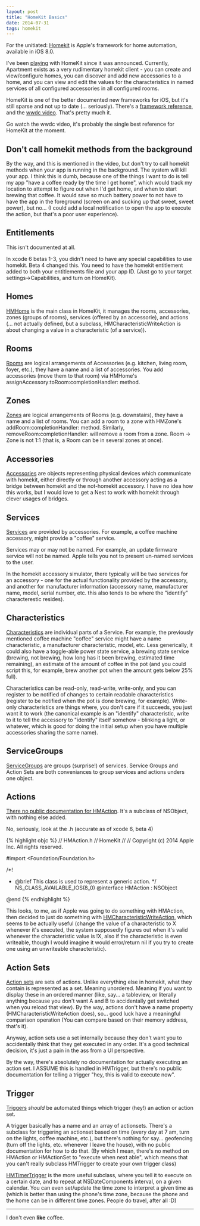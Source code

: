 ```yaml
---
layout: post
title: "HomeKit Basics"
date: 2014-07-31
tags: homekit
---
```


For the unitiated: [Homekit](https://developer.apple.com/homekit/) is Apple's framework for home automation, available in iOS 8.0.

I've been [playing](https://github.com/younata/Apartment/commit/bc818a5d66159492f3df43d873af4fba635ec17a) with HomeKit since it was announced. Currently, Apartment exists as a very rudimentary homekit client - you can create and view/configure homes, you can discover and add new accessories to a home, and you can view and edit the values for the characteristics in named services of all configured accessories in all configured rooms.

HomeKit is one of the better documented new frameworks for iOS, but it's still sparse and not up to date (... seriously). There's a [framework reference](https://developer.apple.com/library/prerelease/ios/documentation/HomeKit/Reference/HomeKit_Framework/index.html), and the [wwdc video](https://developer.apple.com/videos/wwdc/2014/?id=213). That's pretty much it.

Go watch the wwdc video, it's probably the single best reference for HomeKit at the moment.

Don't call homekit methods from the background
---

By the way, and this is mentioned in the video, but don't try to call homekit methods when your app is running in the background. The system will kill your app. I think this is dumb, because one of the things I want to do is tell my app "have a coffee ready by the time I get home", which would track my location to attempt to figure out when I'd get home, and when to start brewing that coffee. It would save so much battery power to not have to have the app in the foreground (screen on and sucking up that sweet, sweet power), but no... (I could add a local notification to open the app to execute the action, but that's a poor user experience).

Entitlements
---
This isn't documented at all.

In xcode 6 betas 1-3, you didn't need to have any special capabilities to use homekit. Beta 4 changed this. You need to have the homekit entitlement added to both your entitlements file and your app ID. (Just go to your target settings->Capabilities, and turn on  HomeKit).


Homes
---

[HMHome](https://developer.apple.com/library/prerelease/ios/documentation/HomeKit/Reference/HMHome_Class/index.html) is the main class in HomeKit, it manages the rooms, accessories, zones (groups of rooms), services (offered by an accessorie), and actions (... not actually defined, but a subclass, HMCharacteristicWriteAction is about changing a value in a characteristic (of a service)).

Rooms
---
[Rooms](https://developer.apple.com/library/prerelease/ios/documentation/HomeKit/Reference/HMRoom_Class/index.html) are logical arrangements of Accessories (e.g. kitchen, living room, foyer, etc.), they have a name and a list of accessories. You add accessories (move them to that room) via HMHome's assignAccessory:toRoom:completionHandler: method.

Zones
---
[Zones](https://developer.apple.com/library/prerelease/ios/documentation/HomeKit/Reference/HMZone_Class/index.html) are logical arrangements of Rooms (e.g. downstairs), they have a name and a list of rooms. You can add a room to a zone with HMZone's addRoom:completionHandler: method. Similarly, removeRoom:completionHandler: will remove a room from a zone. Room -> Zone is not 1:1 (that is, a Room can be in several zones at once).

Accessories
---
[Accessories](https://developer.apple.com/library/prerelease/ios/documentation/HomeKit/Reference/HMAccessory_Class/index.html) are objects representing physical devices which communicate with homekit, either directly or through another accessory acting as a bridge between homekit and the not-homekit accessory. I have no idea how this works, but I would love to get a Nest to work with homekit through clever usages of bridges.

Services
---
[Services](https://developer.apple.com/library/prerelease/ios/documentation/HomeKit/Reference/HMService_Class/index.html) are provided by accessories. For example, a coffee machine accessory, might provide a "coffee" service.

Services may or may not be named. For example, an update firmware service will not be named. Apple tells you not to present un-named services to the user.

In the homekit accessory simulator, there typically will be two services for an accessory - one for the actual functionality provided by the accessory, and another for manufacturer information (accessory name, manufacturer name, model, serial number, etc. this also tends to be where the "identify" characterestic resides).

Characteristics
---
[Characteristics](https://developer.apple.com/library/prerelease/ios/documentation/HomeKit/Reference/HMCharacteristic_Class/index.html) are individual parts of a Service. For example, the previously mentioned coffee machine "coffee" service might have a name characteristic, a manufacturer characteristic, model, etc. Less generically, it could also have a toggle-able power state service, a brewing state service (brewing, not brewing, how long has it been brewing, estimated time remaining), an estimate of the amount of coffee in the pot (and you could script this, for example, brew another pot when the amount gets below 25% full).

Characteristics can be read-only, read-write, write-only, and you can register to be notified of changes to certain readable characteristics (register to be notified when the pot is done brewing, for example). Write-only characteristics are things where, you don't care if it succeeds, you just want it to work (the canonical example is an "identify" characteristic, write to it to tell the accessory to "identify" itself somehow - blinking a light, or whatever, which is good for doing the initial setup when you have multiple accessories sharing the same name).

ServiceGroups
---
[ServiceGroups](https://developer.apple.com/library/prerelease/ios/documentation/HomeKit/Reference/HMServiceGroup_Class/index.html) are groups (surprise!) of services. Service Groups and Action Sets are both conveniances to group services and actions unders one object.

Actions
---
[There no public documentation for HMAction](https://developer.apple.com/library/prerelease/ios/documentation/HomeKit/Reference/HMAction_Class/index.html). It's a subclass of NSObject, with nothing else added.

No, seriously, look at the .h (accurate as of xcode 6, beta 4)

{% highlight objc %}
//  HMAction.h
//  HomeKit
//
//  Copyright (c) 2014 Apple Inc. All rights reserved.

#import <Foundation/Foundation.h>

/*!
 * @brief This class is used to represent a generic action.
 */
NS_CLASS_AVAILABLE_IOS(8_0)
@interface HMAction : NSObject

@end
{% endhighlight %}

This looks, to me, as if Apple was going to do something with HMAction, then decided to just do something with [HMCharacteristicWriteAction](https://developer.apple.com/library/prerelease/ios/documentation/HomeKit/Reference/HMCharacteristicWriteAction_Class/index.html), which seems to be actually useful (change the value of a characteristic to X whenever it's executed, the system supposedly figures out when it's valid whenever the characteristic value is !X, also if the characteristic is even writeable, though I would imagine it would error/return nil if you try to create one using an unwriteable characteristic).

Action Sets
---
[Action sets](https://developer.apple.com/library/prerelease/ios/documentation/HomeKit/Reference/HMActionSet_Class/index.html) are sets of actions. Unlike everything else in homekit, what they contain is represented as a set. Meaning unordered. Meaning if you want to display these in an ordered manner (like, say... a tableview, or literally anything because you don't want A and B to accidentally get switched when you reload that view). By the way, actions don't have a name property (HMCharacteristicWriteAction does), so... good luck have a meaningful comparison operation (You can compare based on their memory address, that's it).

Anyway, action sets use a set internally because they don't want you to accidentally think that they get executed in any order. It's a good technical decision, it's just a pain in the ass from a UI perspective.

By the way, there's absolutely no documentation for actually executing an action set. I ASSUME this is handled in HMTrigger, but there's no public documentation for telling a trigger "hey, this is valid to execute now".

Trigger
---
[Triggers](https://developer.apple.com/library/prerelease/ios/documentation/HomeKit/Reference/HMTrigger_Class/index.html) _should_ be automated things which trigger (hey!) an action or action set.

A trigger basically has a name and an array of actionsets. There's a subclass for triggering an actionset based on time (every day at 7 am, turn on the lights, coffee machine, etc.), but there's nothing for say... geofencing (turn off the lights, etc. whenever I leave the house), with no public documentation for how to do that. (By which I mean, there's no method on HMAction or HMActionSet to "execute when next able", which means that you can't really subclass HMTrigger to create your own trigger class)

[HMTimerTrigger](https://developer.apple.com/library/prerelease/ios/documentation/HomeKit/Reference/HMTimerTrigger_Class/index.html) is the more useful subclass, where you tell it to execute on a certain date, and to repeat at NSDateComponents interval, on a given calendar. You can even set/update the time zone to interpret a given time as (which is better than using the phone's time zone, because the phone and the home can be in different time zones. People do travel, after all :D)

---

I don't even __like__ coffee.